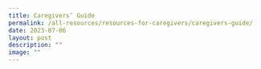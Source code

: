 ```yaml
---
title: Caregivers’ Guide
permalink: /all-resources/resources-for-caregivers/caregivers-guide/
date: 2023-07-06
layout: post
description: ""
image: ""
---
```

